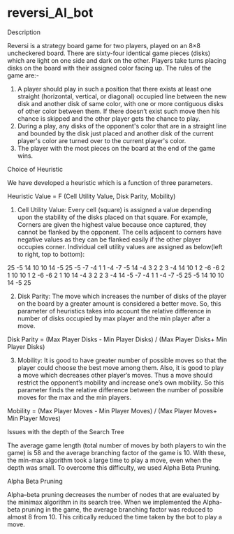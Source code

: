 # reversi_AI_bot


Description

Reversi is a strategy board game for two players, played on an 8×8 uncheckered board. There are sixty-four identical game pieces (disks) which are light on one side and dark on the other. Players take turns placing disks on the board with their assigned color facing up.
The rules of the game are:-
1)	A player should play in such a position that there exists at least one straight (horizontal, vertical, or diagonal) occupied line between the new disk and another disk of same color, with one or more contiguous disks of other color between them. If there doesn’t exist such move then his chance is skipped and the other player gets the chance to play.
2)	During a play, any disks of the opponent's color that are in a straight line and bounded by the disk just placed and another disk of the current player's color are turned over to the current player's color.
3)	The player with the most pieces on the board at the end of the game wins.

Choice of Heuristic

We have developed a heuristic which is a function of three parameters.

Heuristic Value = F (Cell Utility Value, Disk Parity, Mobility)

1) Cell Utility Value: Every cell (square) is assigned a value depending upon the stability of the disks placed on that square. For example, Corners are given the highest value because once captured, they cannot be flanked by the opponent. The cells adjacent to corners have negative values as they can be flanked easily if the other player occupies corner. Individual cell utility values are assigned as below(left to right, top to bottom):

25	-5	14	10	10	14	-5	25
-5	-7	-4	1	1	-4	-7	-5
14	-4	3	2	2	3	-4	14
10	1	2	-6	-6	2	1	10
10	1	2	-6	-6	2	1	10
14	-4	3	2	2	3	-4	14
-5	-7	-4	1	1	-4	-7	-5
25	-5	14	10	10	14	-5	25

2) Disk Parity: The move which increases the number of disks of the player on the board by a greater amount is considered a better move. So, this parameter of heuristics takes into account the relative difference in number of disks occupied by max player and the min player after a move.

Disk Parity = 
	(Max Player Disks - Min Player Disks) / (Max Player Disks+ Min Player Disks)

3) Mobility: It is good to have greater number of possible moves so that the player could choose the best move among them. Also, it is good to play a move which decreases other player’s moves. Thus a move should restrict the opponent’s mobility and increase one’s own mobility. So this parameter finds the relative difference between the number of possible moves for the max and the min players.

Mobility = 
(Max Player Moves - Min Player Moves) / (Max Player Moves+ Min Player Moves)

	
Issues with the depth of the Search Tree

The average game length (total number of moves by both players to win the game) is 58 and the average branching factor of the game is 10. With these, the min-max algorithm took a large time to play a move, even when the depth was small.
To overcome this difficulty, we used Alpha Beta Pruning.

Alpha Beta Pruning

Alpha–beta pruning decreases the number of nodes that are evaluated by the minimax algorithm in its search tree. 
When we implemented the Alpha-beta pruning in the game, the average branching factor was reduced to almost 8 from 10. This critically reduced the time taken by the bot to play a move.  


 
 

